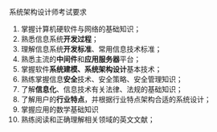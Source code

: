
系统架构设计师考试要求
1. 掌握计算机硬软件与网络的基础知识；
2. 熟悉信息系统**开发过程**；
3. 理解信息系统**开发标准**、常用信息技术标准；
4. 熟悉主流的**中间件**和**应用服务器**平台；
5. 掌握软件**系统建模、系统架构设计**基本技术；
6. 熟练掌握信息**安全**技术、安全策略、安全管理知识；
7. 了解**信息化**、信息技术有关法律、法规的基础知识；
8. 了解用户的**行业特点**，并根据行业特点架构合适的系统设计；
9. 掌握应用的数学基础知识
10. 熟练阅读和正确理解相关领域的英文文献；
